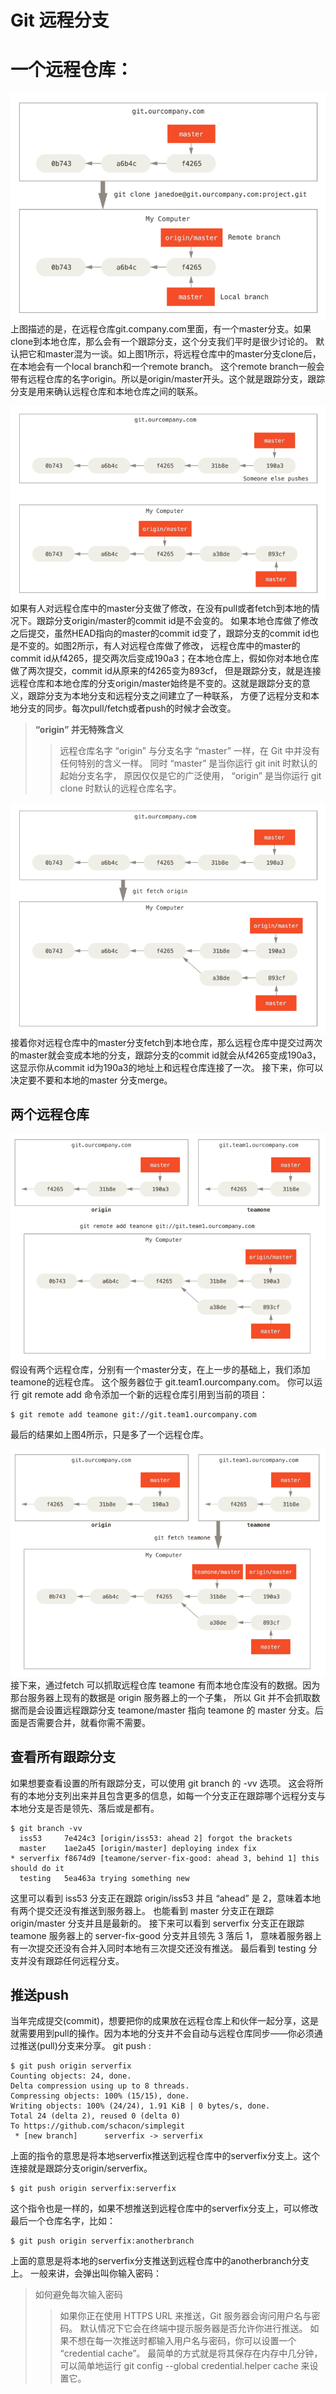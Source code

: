 # Git 远程分支

# 一个远程仓库：

![](https://raw.githubusercontent.com/star-twinking/CloudImage/main/ImgforBlog/remote-branches-1.png "Figure 1 克隆之后的服务器与本地仓库")
上图描述的是，在远程仓库git.company.com里面，有一个master分支。如果clone到本地仓库，那么会有一个跟踪分支，这个分支我们平时是很少讨论的。
默认把它和master混为一谈。如上图1所示，将远程仓库中的master分支clone后，在本地会有一个local branch和一个remote branch。
这个remote branch一般会带有远程仓库的名字origin。所以是origin/master开头。这个就是跟踪分支，跟踪分支是用来确认远程仓库和本地仓库之间的联系。

![](https://raw.githubusercontent.com/star-twinking/CloudImage/main/ImgforBlog/remote-branches-2.png "Figure 2 本地与远程的工作可以分叉")
如果有人对远程仓库中的master分支做了修改，在没有pull或者fetch到本地的情况下。跟踪分支origin/master的commit id是不会变的。
如果本地仓库做了修改之后提交，虽然HEAD指向的master的commit id变了，跟踪分支的commit id也是不变的。如图2所示，有人对远程仓库做了修改，
远程仓库中的master的commit id从f4265，提交两次后变成190a3；在本地仓库上，假如你对本地仓库做了两次提交，commit id从原来的f4265变为893cf，
但是跟踪分支，就是连接远程仓库和本地仓库的分支origin/master始终是不变的。这就是跟踪分支的意义，跟踪分支为本地分支和远程分支之间建立了一种联系，
方便了远程分支和本地分支的同步。每次pull/fetch或者push的时候才会改变。

>**“origin” 并无特殊含义**
>>远程仓库名字 “origin” 与分支名字 “master” 一样，在 Git 中并没有任何特别的含义一样。 同时 “master” 是当你运行 git init 时默认的起始分支名字，
>原因仅仅是它的广泛使用， “origin” 是当你运行 git clone 时默认的远程仓库名字。

![](https://raw.githubusercontent.com/star-twinking/CloudImage/main/ImgforBlog/remote-branches-3.png "Figure 3 git fetch 更新你的远程跟踪分支")
接着你对远程仓库中的master分支fetch到本地仓库，那么远程仓库中提交过两次的master就会变成本地的分支，跟踪分支的commit id就会从f4265变成190a3，
这显示你从commit id为190a3的地址上和远程仓库连接了一次。
接下来，你可以决定要不要和本地的master 分支merge。

## 两个远程仓库

![](https://raw.githubusercontent.com/star-twinking/CloudImage/main/ImgforBlog/remote-branches-4.png "Figure 4 添加另一个远程仓库")
假设有两个远程仓库，分别有一个master分支，在上一步的基础上，我们添加teamone的远程仓库。 这个服务器位于 git.team1.ourcompany.com。
你可以运行 git remote add 命令添加一个新的远程仓库引用到当前的项目：

```
$ git remote add teamone git://git.team1.ourcompany.com
```
最后的结果如上图4所示，只是多了一个远程仓库。

![](https://raw.githubusercontent.com/star-twinking/CloudImage/main/ImgforBlog/remote-branches-5.png "Figure 5 远程跟踪分支 teamone/master")
接下来，通过fetch 可以抓取远程仓库 teamone 有而本地仓库没有的数据。因为那台服务器上现有的数据是 origin 服务器上的一个子集， 
所以 Git 并不会抓取数据而是会设置远程跟踪分支 teamone/master 指向 teamone 的 master 分支。后面是否需要合并，就看你需不需要。

## 查看所有跟踪分支
如果想要查看设置的所有跟踪分支，可以使用 git branch 的 -vv 选项。 这会将所有的本地分支列出来并且包含更多的信息，如每一个分支正在跟踪哪个远程分支与本地分支是否是领先、落后或是都有。
```
$ git branch -vv
  iss53     7e424c3 [origin/iss53: ahead 2] forgot the brackets
  master    1ae2a45 [origin/master] deploying index fix
* serverfix f8674d9 [teamone/server-fix-good: ahead 3, behind 1] this should do it
  testing   5ea463a trying something new
```
这里可以看到 iss53 分支正在跟踪 origin/iss53 并且 “ahead” 是 2，意味着本地有两个提交还没有推送到服务器上。 
也能看到 master 分支正在跟踪 origin/master 分支并且是最新的。 接下来可以看到 serverfix 分支正在跟踪 teamone 服务器上的 server-fix-good 分支并且领先 3 落后 1， 
意味着服务器上有一次提交还没有合并入同时本地有三次提交还没有推送。 最后看到 testing 分支并没有跟踪任何远程分支。

## 推送push
当年完成提交(commit)，想要把你的成果放在远程仓库上和伙伴一起分享，这是就需要用到pull的操作。因为本地的分支并不会自动与远程仓库同步——你必须通过推送(pull)分支来分享。
git push <remote> <branch>:
```
$ git push origin serverfix
Counting objects: 24, done.
Delta compression using up to 8 threads.
Compressing objects: 100% (15/15), done.
Writing objects: 100% (24/24), 1.91 KiB | 0 bytes/s, done.
Total 24 (delta 2), reused 0 (delta 0)
To https://github.com/schacon/simplegit
 * [new branch]      serverfix -> serverfix
```
上面的指令的意思是将本地serverfix推送到远程仓库中的serverfix分支上。这个连接就是跟踪分支origin/serverfix。
```
$ git push origin serverfix:serverfix
```
这个指令也是一样的，如果不想推送到远程仓库中的serverfix分支上，可以修改最后一个仓库名字，比如：
```
$ git push origin serverfix:anotherbranch
```
上面的意思是将本地的serverfix分支推送到远程仓库中的anotherbranch分支上。
一般来讲，会弹出叫你输入密码：
>如何避免每次输入密码
>>如果你正在使用 HTTPS URL 来推送，Git 服务器会询问用户名与密码。 默认情况下它会在终端中提示服务器是否允许你进行推送。
如果不想在每一次推送时都输入用户名与密码，你可以设置一个 “credential cache”。 最简单的方式就是将其保存在内存中几分钟，可以简单地运行 git config --global credential.helper cache 来设置它。

